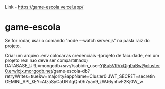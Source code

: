 Link - https://game-escola.vercel.app/

# game-escola

Se for rodar, usar o comando "node --watch server.js" na pasta raiz do projeto.

Criar um arquivo .env colocar as credenciais -(projeto de faculdade, em um projeto real não deve ser compartilhado)
DATABASE_URL=mongodb+srv://sabidin_user:Yj8u5VRVxQjgDaBw@cluster0.erwlcjx.mongodb.net/game-escola-db?retryWrites=true&w=majority&appName=Cluster0
JWT_SECRET=secretin
GEMINI_API_KEY=AIzaSyCaUFh1gQn0h7yan9_zWJ6ynhvF2KjOW_w
